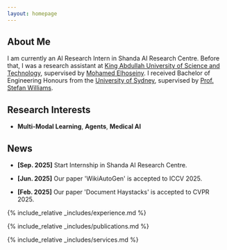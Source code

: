 ```yaml
---
layout: homepage
---
```


## About Me

I am currently an AI Research Intern in Shanda AI Research Centre. Before that, I was a research assistant at [King Abdullah University of Science and Technology](https://www.kaust.edu.sa/en/), supervised by [Mohamed Elhoseiny](https://www.mohamed-elhoseiny.com/). I received Bachelor of Engineering Honours from the [University of Sydney](https://www.sydney.edu.au/), supervised by [Prof. Stefan Williams](https://scholar.google.com.au/citations?user=vxN3VO0AAAAJ&hl=zh-CN).

## Research Interests

- **Multi-Modal Learning**, **Agents**, **Medical AI**

## News
- **[Sep. 2025]** Start Internship in Shanda AI Research Centre.

- **[Jun. 2025]** Our paper 'WikiAutoGen' is accepted to ICCV 2025.

- **[Feb. 2025]** Our paper 'Document Haystacks' is accepted to CVPR 2025.


{% include_relative _includes/experience.md %}


{% include_relative _includes/publications.md %}


{% include_relative _includes/services.md %}
